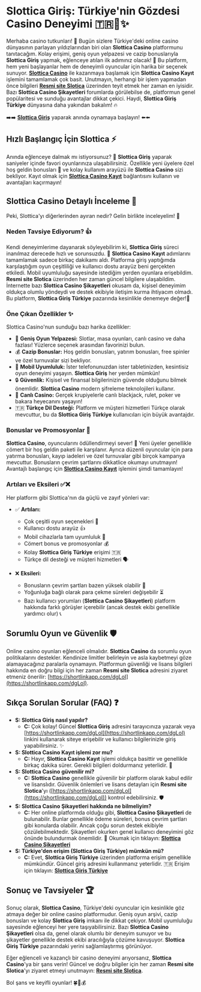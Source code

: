 # Slottica Giriş: Türkiye'nin Gözdesi Casino Deneyimi 🇹🇷🎰✨

Merhaba casino tutkunları! 👋 Bugün sizlere Türkiye'deki online casino dünyasının parlayan yıldızlarından biri olan **Slottica Casino** platformunu tanıtacağım. Kolay erişimi, geniş oyun yelpazesi ve cazip bonuslarıyla **Slottica Giriş** yapmak, eğlenceye atılan ilk adımınız olacak! 🚀 Bu platform, hem yeni başlayanlar hem de deneyimli oyuncular için harika bir seçenek sunuyor. [**Slottica Casino**](https://shortlinkapp.com/dgLoI) ile kazanmaya başlamak için **Slottica Casino Kayıt** işlemini tamamlamak çok basit. Unutmayın, herhangi bir işlem yapmadan önce bilgileri [**Resmi site Slotica**](https://shortlinkapp.com/dgLoI) üzerinden teyit etmek her zaman en iyisidir. Bazı **Slottica Casino Şikayetleri** forumlarda görülebilse de, platformun genel popülaritesi ve sunduğu avantajlar dikkat çekici. Haydi, **Slottica Giriş Türkiye** dünyasına daha yakından bakalım! 🔥

➡️➡️ [**Slottica Giriş**](https://shortlinkapp.com/dgLoI) yaparak anında oynamaya başlayın! ⬅️⬅️

## Hızlı Başlangıç İçin Slottica ⚡

Anında eğlenceye dalmak mı istiyorsunuz? 🤩 **Slottica Giriş** yaparak saniyeler içinde favori oyunlarınıza ulaşabilirsiniz. Özellikle yeni üyelere özel hoş geldin bonusları 🎁 ve kolay kullanım arayüzü ile **Slottica Casino** sizi bekliyor. Kayıt olmak için [**Slottica Casino Kayıt**](https://shortlinkapp.com/dgLoI) bağlantısını kullanın ve avantajları kaçırmayın!

## Slottica Casino Detaylı İnceleme 🔎

Peki, Slottica'yı diğerlerinden ayıran nedir? Gelin birlikte inceleyelim! 🤔

### Neden Tavsiye Ediyorum? 👍

Kendi deneyimlerime dayanarak söyleyebilirim ki, **Slottica Giriş** süreci inanılmaz derecede hızlı ve sorunsuzdu. 💨 **Slottica Casino Kayıt** adımlarını tamamlamak sadece birkaç dakikamı aldı. Platforma giriş yaptığımda karşılaştığım oyun çeşitliliği ve kullanıcı dostu arayüz beni gerçekten etkiledi. Mobil uyumluluğu sayesinde istediğim yerden oyunlara erişebildim. **Resmi site Slotica** üzerinden her zaman güncel bilgilere ulaşabildim. İnternette bazı **Slottica Casino Şikayetleri** okusam da, kişisel deneyimim oldukça olumlu yöndeydi ve destek ekibiyle iletişim kurma ihtiyacım olmadı. Bu platform, **Slottica Giriş Türkiye** pazarında kesinlikle denemeye değer!💯

### Öne Çıkan Özellikler ✨

Slottica Casino'nun sunduğu bazı harika özellikler:

*   🎰 **Geniş Oyun Yelpazesi:** Slotlar, masa oyunları, canlı casino ve daha fazlası! Yüzlerce seçenek arasından favorinizi bulun.
*   💰 **Cazip Bonuslar:** Hoş geldin bonusları, yatırım bonusları, free spinler ve özel turnuvalar sizi bekliyor.
*   📱 **Mobil Uyumluluk:** İster telefonunuzdan ister tabletinizden, kesintisiz oyun deneyimi yaşayın. **Slottica Giriş** her yerden mümkün!
*   🔒 **Güvenlik:** Kişisel ve finansal bilgilerinizin güvende olduğunu bilmek önemlidir. **Slottica Casino** modern şifreleme teknolojileri kullanır.
*   🤵 **Canlı Casino:** Gerçek krupiyelerle canlı blackjack, rulet, poker ve bakara heyecanını yaşayın!
*   🇹🇷 **Türkçe Dil Desteği:** Platform ve müşteri hizmetleri Türkçe olarak mevcuttur, bu da **Slottica Giriş Türkiye** kullanıcıları için büyük avantajdır.

### Bonuslar ve Promosyonlar 🎁

**Slottica Casino**, oyuncularını ödüllendirmeyi sever! 🎉 Yeni üyeler genellikle cömert bir hoş geldin paketi ile karşılanır. Ayrıca düzenli oyuncular için para yatırma bonusları, kayıp iadeleri ve özel turnuvalar gibi birçok kampanya mevcuttur. Bonusların çevrim şartlarını dikkatlice okumayı unutmayın! Avantajlı başlangıç için [**Slottica Casino Kayıt**](https://shortlinkapp.com/dgLoI) işlemini şimdi tamamlayın!

### Artıları ve Eksileri ✅❌

Her platform gibi Slottica'nın da güçlü ve zayıf yönleri var:

*   ✅ **Artıları:**
    *   Çok çeşitli oyun seçenekleri 🎲
    *   Kullanıcı dostu arayüz 👍
    *   Mobil cihazlarla tam uyumluluk 📱
    *   Cömert bonus ve promosyonlar 💰
    *   Kolay **Slottica Giriş Türkiye** erişimi 🇹🇷
    *   Türkçe dil desteği ve müşteri hizmetleri 🗣️

*   ❌ **Eksileri:**
    *   Bonusların çevrim şartları bazen yüksek olabilir 🔄
    *   Yoğunluğa bağlı olarak para çekme süreleri değişebilir ⏳
    *   Bazı kullanıcı yorumları (**Slottica Casino Şikayetleri**) platform hakkında farklı görüşler içerebilir (ancak destek ekibi genellikle yardımcı olur) 📞

## Sorumlu Oyun ve Güvenlik 🛡️

Online casino oyunları eğlenceli olmalıdır. **Slottica Casino** da sorumlu oyun politikalarını destekler. Kendinize limitler belirleyin ve asla kaybetmeyi göze alamayacağınız paralarla oynamayın. Platformun güvenliği ve lisans bilgileri hakkında en doğru bilgi için her zaman **Resmi site Slotica** adresini ziyaret etmeniz önerilir: [https://shortlinkapp.com/dgLoI](https://shortlinkapp.com/dgLoI).

## Sıkça Sorulan Sorular (FAQ) ❓

*   **S: Slottica Giriş nasıl yapılır?**
    *   **C:** Çok kolay! Güncel **Slottica Giriş** adresini tarayıcınıza yazarak veya [https://shortlinkapp.com/dgLoI](https://shortlinkapp.com/dgLoI) linkini kullanarak siteye erişebilir ve kullanıcı bilgilerinizle giriş yapabilirsiniz. ✨
*   **S: Slottica Casino Kayıt işlemi zor mu?**
    *   **C:** Hayır, **Slottica Casino Kayıt** işlemi oldukça basittir ve genellikle birkaç dakika sürer. Gerekli bilgileri doldurmanız yeterlidir. 📝
*   **S: Slottica Casino güvenilir mi?**
    *   **C:** **Slottica Casino** genellikle güvenilir bir platform olarak kabul edilir ve lisanslıdır. Güvenlik önlemleri ve lisans detayları için **Resmi site Slotica**'yı ([https://shortlinkapp.com/dgLoI](https://shortlinkapp.com/dgLoI)) kontrol edebilirsiniz. 🛡️
*   **S: Slottica Casino Şikayetleri hakkında ne bilmeliyim?**
    *   **C:** Her online platformda olduğu gibi, **Slottica Casino Şikayetleri** de bulunabilir. Bunlar genellikle ödeme süreleri, bonus çevrim şartları gibi konularda olabilir. Ancak çoğu sorun destek ekibiyle çözülebilmektedir. Şikayetleri okurken genel kullanıcı deneyimini göz önünde bulundurmak önemlidir. 🤔 Okumak için tıklayın: [**Slottica Casino Şikayetleri**](https://shortlinkapp.com/dgLoI)
*   **S: Türkiye'den erişim (Slottica Giriş Türkiye) mümkün mü?**
    *   **C:** Evet, **Slottica Giriş Türkiye** üzerinden platforma erişim genellikle mümkündür. Güncel giriş adresini kullanmanız yeterlidir. 🇹🇷 Erişim için tıklayın: [**Slottica Giriş Türkiye**](https://shortlinkapp.com/dgLoI)

## Sonuç ve Tavsiyeler 🏆

Sonuç olarak, **Slottica Casino**, Türkiye'deki oyuncular için kesinlikle göz atmaya değer bir online casino platformudur. Geniş oyun arşivi, cazip bonusları ve kolay **Slottica Giriş** imkanı ile dikkat çekiyor. Mobil uyumluluğu sayesinde eğlenceyi her yere taşıyabilirsiniz. Bazı **Slottica Casino Şikayetleri** olsa da, genel olarak olumlu bir deneyim sunuyor ve bu şikayetler genellikle destek ekibi aracılığıyla çözüme kavuşuyor. **Slottica Giriş Türkiye** pazarındaki yerini sağlamlaştırmış görünüyor.

Eğer eğlenceli ve kazançlı bir casino deneyimi arıyorsanız, **Slottica Casino**'ya bir şans verin! Güncel ve doğru bilgiler için her zaman **Resmi site Slotica**'yı ziyaret etmeyi unutmayın: [**Resmi site Slotica**](https://shortlinkapp.com/dgLoI).

Bol şans ve keyifli oyunlar! 🍀🎉💰
